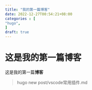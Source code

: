 ```yaml
---
title: "我的第一篇博客"
date: 2022-12-27T00:54:21+08:00
categories : [
"hugo",
]
draft: true
---
```

# 这是我的第一篇博客

这是我的第一篇**博客**

> hugo new post/vscode常用插件.md

